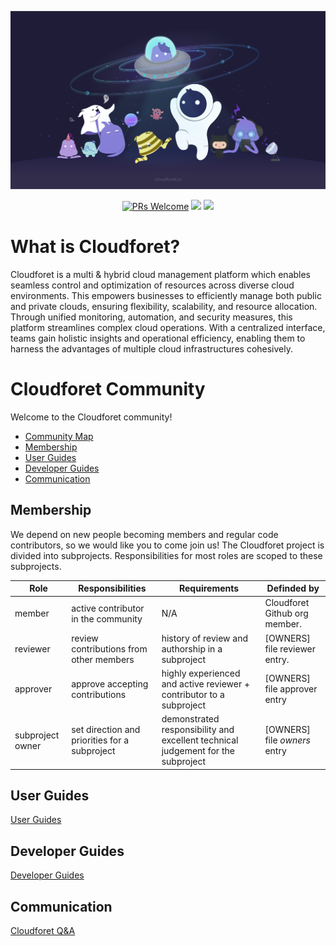 <p align="center">
  <img width="2051" alt="docs-thumbnail" src="https://raw.githubusercontent.com/cloudforet-io/artwork/5a4a89390cd7bcc71ad2b5b79e0a77f1680f7b9c/illustrations/wonny-and-friends.png">
</p>

<p align="center">
  <a href='http://makeapullrequest.com'><img alt='PRs Welcome' src='https://img.shields.io/badge/PRs-welcome-brightgreen.svg?style=shields'/></a>
  <a href="https://bestpractices.coreinfrastructure.org/projects/7555"><img src="https://bestpractices.coreinfrastructure.org/projects/7555/badge"></a>
  <a href="https://github.com/cloudforet-io/charts"><img src="https://img.shields.io/github/v/release/cloudforet-io/charts"></a>
</p>

# What is Cloudforet?

Cloudforet is a multi & hybrid cloud management platform which enables seamless control and optimization of resources across diverse cloud environments. This empowers businesses to efficiently manage both public and private clouds, ensuring flexibility, scalability, and resource allocation. Through unified monitoring, automation, and security measures, this platform streamlines complex cloud operations. With a centralized interface, teams gain holistic insights and operational efficiency, enabling them to harness the advantages of multiple cloud infrastructures cohesively.


# Cloudforet Community

Welcome to the Cloudforet community!

- [Community Map](#Community-Map)
- [Membership](#Membership)
- [User Guides](#User-Guides)
- [Developer Guides](#Developer-Guides)
- [Communication](#Communication)

## Membership
We depend on new people becoming members and regular code contributors, so we would like you to come join us!
The Cloudforet project is divided into subprojects. Responsibilities for most roles are scoped to these subprojects.

| Role  | Responsibilities | Requirements   | Definded by |
| ----  | ---------------- | -------------- | ----------- |
| member | active contributor in the community | N/A  | Cloudforet Github org member. |
| reviewer | review contributions from other members | history of review and authorship in a subproject | [OWNERS] file reviewer entry. |
| approver | approve accepting contributions | highly experienced and active reviewer + contributor to a subproject | [OWNERS] file approver entry |
| subproject owner | set direction and priorities for a subproject | demonstrated responsibility and excellent technical judgement for the subproject | [OWNERS] file *owners* entry |

## User Guides

[User Guides]

## Developer Guides

[Developer Guides]

## Communication

[Cloudforet Q&A]

[User Guides]: https://cloudforet.io/docs/guides/
[Developer Guides]: https://cloudforet.io/docs/developers/
[Cloudforet Q&A]: https://github.com/cloudforet-io/community/discussions
